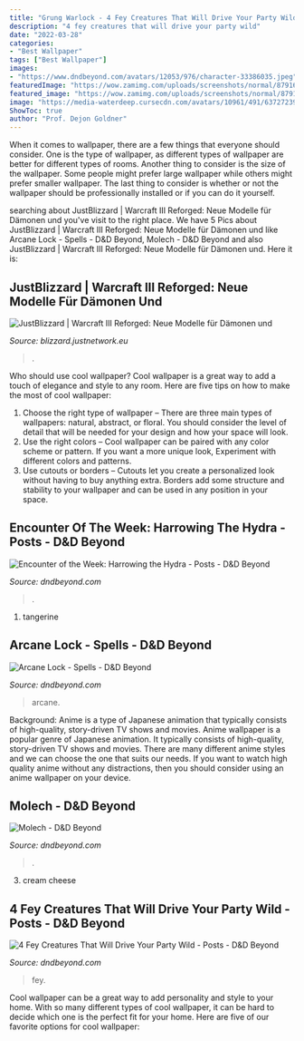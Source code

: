 ```yaml
---
title: "Grung Warlock - 4 Fey Creatures That Will Drive Your Party Wild"
description: "4 fey creatures that will drive your party wild"
date: "2022-03-28"
categories:
- "Best Wallpaper"
tags: ["Best Wallpaper"]
images:
- "https://www.dndbeyond.com/avatars/12053/976/character-33386035.jpeg"
featuredImage: "https://wow.zamimg.com/uploads/screenshots/normal/879162.jpg"
featured_image: "https://wow.zamimg.com/uploads/screenshots/normal/879162.jpg"
image: "https://media-waterdeep.cursecdn.com/avatars/10961/491/637272392072377608.png"
ShowToc: true
author: "Prof. Dejon Goldner"
---
```



When it comes to wallpaper, there are a few things that everyone should consider. One is the type of wallpaper, as different types of wallpaper are better for different types of rooms. Another thing to consider is the size of the wallpaper. Some people might prefer large wallpaper while others might prefer smaller wallpaper. The last thing to consider is whether or not the wallpaper should be professionally installed or if you can do it yourself.

	

		
searching about JustBlizzard | Warcraft III Reforged: Neue Modelle für Dämonen und you've visit to the right place. We have 5 Pics about JustBlizzard | Warcraft III Reforged: Neue Modelle für Dämonen und like Arcane Lock - Spells - D&amp;D Beyond, Molech - D&amp;D Beyond and also JustBlizzard | Warcraft III Reforged: Neue Modelle für Dämonen und. Here it is:
		
    
## JustBlizzard | Warcraft III Reforged: Neue Modelle Für Dämonen Und

<img loading=lazy src="https://wow.zamimg.com/uploads/screenshots/normal/879162.jpg" onerror="this.onerror=null;this.src='https://tse3.mm.bing.net/th?id=OIP.nFQqLJlK_URuH2ScChEEfAHaCM&amp;pid=15.1';" alt="JustBlizzard | Warcraft III Reforged: Neue Modelle für Dämonen und">

_Source: blizzard.justnetwork.eu_

>. 

	

Who should use cool wallpaper?
Cool wallpaper is a great way to add a touch of elegance and style to any room. Here are five tips on how to make the most of cool wallpaper: 
1) Choose the right type of wallpaper – There are three main types of wallpapers: natural, abstract, or floral. You should consider the level of detail that will be needed for your design and how your space will look. 
2) Use the right colors – Cool wallpaper can be paired with any color scheme or pattern. If you want a more unique look, Experiment with different colors and patterns. 
3) Use cutouts or borders – Cutouts let you create a personalized look without having to buy anything extra. Borders add some structure and stability to your wallpaper and can be used in any position in your space.

    
## Encounter Of The Week: Harrowing The Hydra - Posts - D&amp;D Beyond

<img loading=lazy src="https://media-waterdeep.cursecdn.com/avatars/10961/491/637272392072377608.png" onerror="this.onerror=null;this.src='https://tse1.mm.bing.net/th?id=OIP.dqt6XJ4o2NcfwZj_vSnbTwHaDt&amp;pid=15.1';" alt="Encounter of the Week: Harrowing the Hydra - Posts - D&amp;D Beyond">

_Source: dndbeyond.com_

>. 

	

1. tangerine 

    
## Arcane Lock - Spells - D&amp;D Beyond

<img loading=lazy src="https://www.dndbeyond.com/content/1-0-1496-0/skins/waterdeep/images/og-images/og-spells.png" onerror="this.onerror=null;this.src='https://tse3.mm.bing.net/th?id=OIP.ypqOTUrVspF7--H3IoDM7gHaD4&amp;pid=15.1';" alt="Arcane Lock - Spells - D&amp;D Beyond">

_Source: dndbeyond.com_

>arcane. 

	

Background: Anime is a type of Japanese animation that typically consists of high-quality, story-driven TV shows and movies.
Anime wallpaper is a popular genre of Japanese animation. It typically consists of high-quality, story-driven TV shows and movies. There are many different anime styles and we can choose the one that suits our needs. If you want to watch high quality anime without any distractions, then you should consider using an anime wallpaper on your device.

    
## Molech - D&amp;D Beyond

<img loading=lazy src="https://www.dndbeyond.com/avatars/12053/976/character-33386035.jpeg" onerror="this.onerror=null;this.src='https://tse1.mm.bing.net/th?id=OIP.W0QUyvgwMzFgQ4qBgKit5QHaD6&amp;pid=15.1';" alt="Molech - D&amp;D Beyond">

_Source: dndbeyond.com_

>. 

	

3. cream cheese 

    
## 4 Fey Creatures That Will Drive Your Party Wild - Posts - D&amp;D Beyond

<img loading=lazy src="https://media-waterdeep.cursecdn.com/avatars/18741/847/637607783502628477.jpeg" onerror="this.onerror=null;this.src='https://tse1.mm.bing.net/th?id=OIP.sh6aoBgNupCJ3bAo_yVAAQHaDt&amp;pid=15.1';" alt="4 Fey Creatures That Will Drive Your Party Wild - Posts - D&amp;D Beyond">

_Source: dndbeyond.com_

>fey. 

	

Cool wallpaper can be a great way to add personality and style to your home. With so many different types of cool wallpaper, it can be hard to decide which one is the perfect fit for your home. Here are five of our favorite options for cool wallpaper: 


